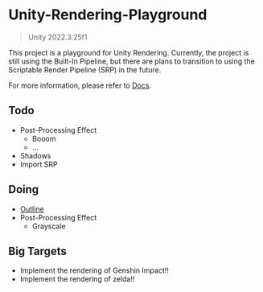 # Unity-Rendering-Playground

> Unity 2022.3.25f1

This project is a playground for Unity Rendering. Currently, the project is still using the Built-In Pipeline, but there are plans to transition to using the Scriptable Render Pipeline (SRP) in the future.

For more information, please refer to [Docs](Docs).

## Todo
- Post-Processing Effect
    - Booom
    - ...
- Shadows
- Import SRP

## Doing
- [Outline](Docs/Outlines/)
- Post-Processing Effect
    - Grayscale

## Big Targets
- Implement the rendering of Genshin Impact!!
- Implement the rendering of zelda!!